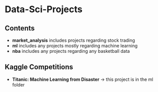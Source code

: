# Data-Sci-Projects

## Contents

* __market_analysis__ includes projects regarding stock trading
* __ml__ includes any projects mostly regarding machine learning
* __nba__ includes any projects regarding any basketball data

## Kaggle Competitions

* __Titanic: Machine Learning from Disaster__ -> this project is in the ml folder
